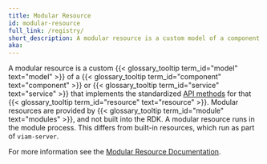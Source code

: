 ```yaml
---
title: Modular Resource
id: modular-resource
full_link: /registry/
short_description: A modular resource is a custom model of a component or service that implements the standadized API methods for that resource.
aka:
---
```


A modular resource is a custom {{< glossary_tooltip term_id="model" text="model" >}} of a {{< glossary_tooltip term_id="component" text="component" >}} or {{< glossary_tooltip term_id="service" text="service" >}} that implements the standardized [API methods](https://docs.viam.com/program/apis/) for that {{< glossary_tooltip term_id="resource" text="resource" >}}.
Modular resources are provided by {{< glossary_tooltip term_id="module" text="modules" >}}, and not built into the RDK.
A modular resource runs in the module process.
This differs from built-in resources, which run as part of `viam-server`.

For more information see the [Modular Resource Documentation](/registry/).
